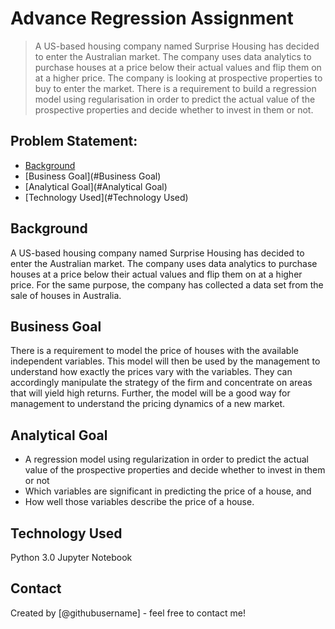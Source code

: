 # Advance Regression Assignment 
> A US-based housing company named Surprise Housing has decided to enter the Australian market. The company uses data analytics to purchase houses at a price below their actual values and flip them on at a higher price. The company is looking at prospective properties to buy to enter the market. There is a requirement to build a regression model using regularisation in order to predict the actual value of the prospective properties and decide whether to invest in them or not.


## Problem Statement:
* [Background](#Background)
* [Business Goal](#Business Goal)
* [Analytical Goal](#Analytical Goal)
* [Technology Used](#Technology Used)

<!-- You can include any other section that is pertinent to your problem -->

## Background
A US-based housing company named Surprise Housing has decided to enter the Australian market. The company uses data analytics to purchase houses at a price below their actual values and flip them on at a higher price. For the same purpose, the company has collected a data set from the sale of houses in Australia.

<!-- You don't have to answer all the questions - just the ones relevant to your project. -->

## Business Goal
There is a requirement to model the price of houses with the available independent variables. This model will then be used by the management to understand how exactly the prices vary with the variables. They can accordingly manipulate the strategy of the firm and concentrate on areas that will yield high returns. Further, the model will be a good way for management to understand the pricing dynamics of a new market.
<!-- You don't have to answer all the questions - just the ones relevant to your project. -->


## Analytical Goal
- A regression model using regularization in order to predict the actual value of the prospective properties and decide whether to invest in them or not
- Which variables are significant in predicting the price of a house, and
- How well those variables describe the price of a house.
<!-- As the libraries versions keep on changing, it is recommended to mention the version of library used in this project -->

## Technology Used
Python 3.0 Jupyter Notebook


## Contact
Created by [@githubusername] - feel free to contact me!


<!-- Optional -->
<!-- ## License -->
<!-- This project is open source and available under the [... License](). -->

<!-- You don't have to include all sections - just the one's relevant to your project -->
